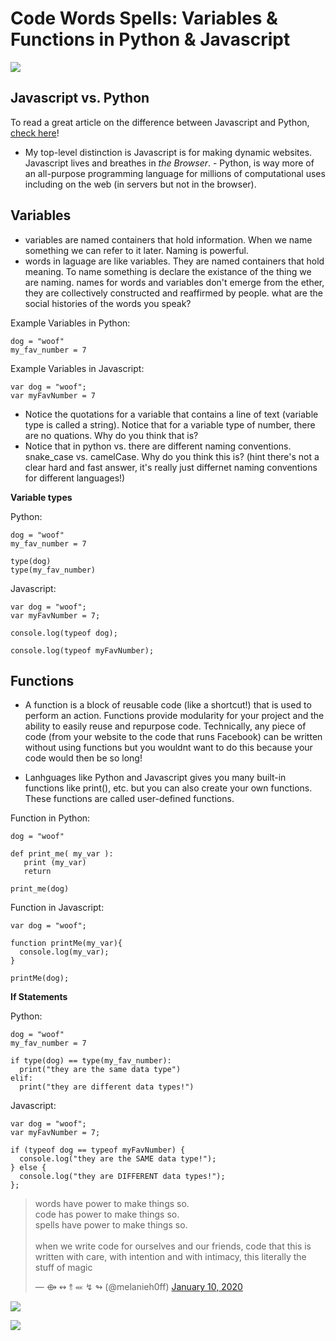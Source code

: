 # Code Words Spells: Variables & Functions in Python & Javascript

![](https://github.com/melaniehoff/code-words-spells/blob/master/1.png)

## Javascript vs. Python
To read a great article on the difference between Javascript and Python, [check here](https://skillcrush.com/2019/03/15/python-vs-javascript/)! 
- My top-level distinction is Javascript is for making dynamic websites. Javascript lives and breathes in _the Browser_. - Python, is way more of an all-purpose programming language for millions of computational uses including on the web (in servers but not in the browser).

## Variables

- variables are named containers that hold information. When we name something we can refer to it later. Naming is powerful. 
- words in laguage are like variables. They are named containers that hold meaning. To name something is declare the existance of the thing we are naming. names for words and variables don't emerge from the ether, they are collectively constructed and reaffirmed by people. what are the social histories of the words you speak?

Example Variables in Python:
```
dog = "woof"
my_fav_number = 7

```

Example Variables in Javascript:
```
var dog = "woof";
var myFavNumber = 7
```

- Notice the quotations for a variable that contains a line of text (variable type is called a string). Notice that for a variable type of number, there are no quations. Why do you think that is?
- Notice that in python vs. there are different naming conventions. snake_case vs. camelCase. Why do you think this is? (hint there's not a clear hard and fast answer, it's really just differnet naming conventions for different languages!)

**Variable types**

Python:
```
dog = "woof"
my_fav_number = 7

type(dog)
type(my_fav_number)
```

Javascript:
```
var dog = "woof";
var myFavNumber = 7;

console.log(typeof dog);

console.log(typeof myFavNumber);

```

## Functions
- A function is a block of reusable code (like a shortcut!) that is used to perform an action. Functions provide modularity for your project and the ability to easily reuse and repurpose code. Technically, any piece of code (from your website to the code that runs Facebook) can be written without using functions but you wouldnt want to do this because your code would then be so long!

- Lanhguages like Python and Javascript gives you many built-in functions like print(), etc. but you can also create your own functions. These functions are called user-defined functions.

Function in Python:
```
dog = "woof"

def print_me( my_var ):
   print (my_var)
   return

print_me(dog)
```

Function in Javascript:
```
var dog = "woof";

function printMe(my_var){
  console.log(my_var);
}

printMe(dog);
```

**If Statements**

Python:

```
dog = "woof"
my_fav_number = 7

if type(dog) == type(my_fav_number):
  print("they are the same data type")
elif:
  print("they are different data types!")
```

Javascript:

```
var dog = "woof";
var myFavNumber = 7;

if (typeof dog == typeof myFavNumber) {
  console.log("they are the SAME data type!");
} else {
  console.log("they are DIFFERENT data types!");
};
```

<blockquote class="twitter-tweet"><p lang="en" dir="ltr">words have power to make things so.<br>code has power to make things so.<br>spells have power to make things so.<br><br>when we write code for ourselves and our friends, code that this is written with care, with intention and with intimacy, this literally the stuff of magic</p>&mdash; ⟴ ↭ ⥉ ⬼ ↯ ↬ (@melanieh0ff) <a href="https://twitter.com/melanieh0ff/status/1215728556346691584?ref_src=twsrc%5Etfw">January 10, 2020</a></blockquote> <script async src="https://platform.twitter.com/widgets.js" charset="utf-8"></script>


![](https://github.com/melaniehoff/code-words-spells/blob/master/2.png)


![](https://github.com/melaniehoff/code-words-spells/blob/master/4.jpg)
